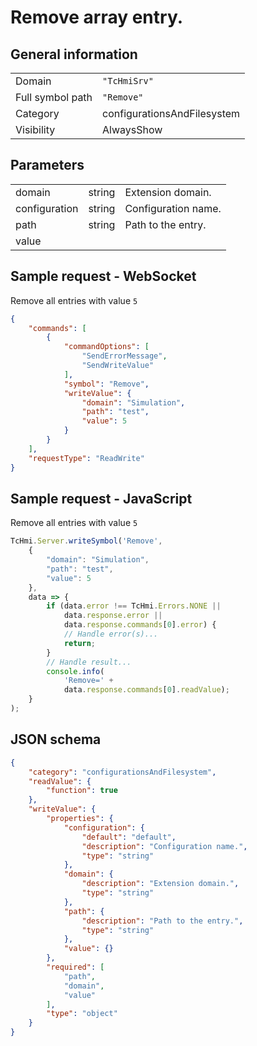 # Remove array entry.

## General information

|  |  |
| - | - |
| Domain | `"TcHmiSrv"` |
| Full symbol path | `"Remove"` |
| Category | configurationsAndFilesystem |
| Visibility | AlwaysShow |

## Parameters

|  |  |  |
| - | - | - |
| domain | string | Extension domain. |
| configuration | string | Configuration name. |
| path | string | Path to the entry. |
| value |  |  |

## Sample request - WebSocket

Remove all entries with value `5`
```json
{
    "commands": [
        {
            "commandOptions": [
                "SendErrorMessage",
                "SendWriteValue"
            ],
            "symbol": "Remove",
            "writeValue": {
                "domain": "Simulation",
                "path": "test",
                "value": 5
            }
        }
    ],
    "requestType": "ReadWrite"
}
```

## Sample request - JavaScript

Remove all entries with value `5`
```javascript
TcHmi.Server.writeSymbol('Remove',
    {
        "domain": "Simulation",
        "path": "test",
        "value": 5
    },
    data => {
        if (data.error !== TcHmi.Errors.NONE ||
            data.response.error ||
            data.response.commands[0].error) {
            // Handle error(s)...
            return;
        }
        // Handle result...
        console.info(
            'Remove=' +
            data.response.commands[0].readValue);
    }
);
```

## JSON schema

```json
{
    "category": "configurationsAndFilesystem",
    "readValue": {
        "function": true
    },
    "writeValue": {
        "properties": {
            "configuration": {
                "default": "default",
                "description": "Configuration name.",
                "type": "string"
            },
            "domain": {
                "description": "Extension domain.",
                "type": "string"
            },
            "path": {
                "description": "Path to the entry.",
                "type": "string"
            },
            "value": {}
        },
        "required": [
            "path",
            "domain",
            "value"
        ],
        "type": "object"
    }
}
```
